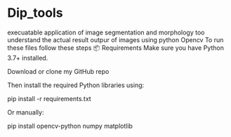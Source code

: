 # Dip_tools
execuatable application of image segmentation and morphology too understand the actual result outpur of images using python Opencv 
To run these files follow these steps 
📦 Requirements
Make sure you have Python 3.7+ installed.

Download or clone my GitHub repo

Then install the required Python libraries using:

pip install -r requirements.txt

Or manually:

pip install opencv-python numpy matplotlib
